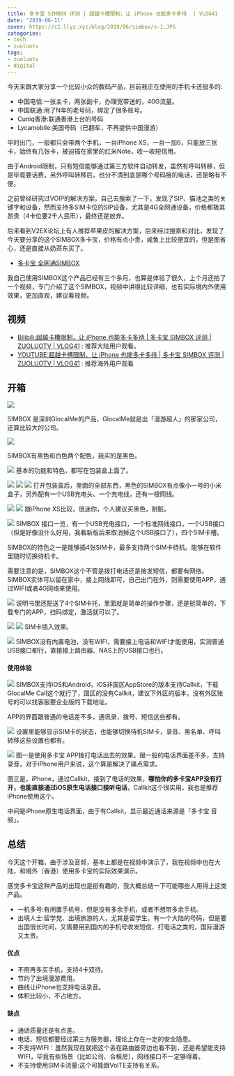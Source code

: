 ```yaml
---
title: 多卡宝 SIMBOX 评测 | 超越卡槽限制，让 iPhone 也能多卡多待  | VLOG41
date: '2019-06-11'
cover: https://c2.llyz.xyz/blog/2019/06/simbox/s-1.JPG
categories:
- tech
- zuoluotv
tags:
- zuoluotv
- digital
---
```


今天来跟大家分享一个比较小众的数码产品，目前我正在使用的手机卡还挺多的:

- 中国电信:一张主卡，两张副卡，办理宽带送的，40G流量。
- 中国联通:用了N年的老号码，绑定了很多账号。
- Cuniq香港:联通香港上台的号码
- Lycamobile:美国号码（已翻车，不再提供中国漫游）

平时出门，一般都只会带两个手机，一台iPhone XS，一台一加6，只能放三张卡，始终有几张卡，被迫插在家里的红米Note，收一收短信用。

由于Android限制，只有短信能够通过第三方软件自动转发，虽然有呼叫转移，但是毕竟要话费，另外呼叫转移后，也分不清到底是哪个号码接的电话，还是略有不便。

之前曾经研究过VOIP的解决方案，自己去搜索了一下，发现了SIP、猫池之类的关键字和设备，然而支持多SIM卡位的SIP设备，尤其是4G全网通设备，价格都极其昂贵（4卡位要2千人民币），最终还是放弃。

后来看到V2EX论坛上有人推荐苹果皮的解决方案，后来经过搜索和对比，发现了今天要分享的这个SIMBOX多卡宝，价格有点小贵，咸鱼上比较便宜的，但是图省心，还是直接从奶茶东买了。

- [多卡宝 全网通SIMBOX](https://zuoluo.tv/simbox)

我自己使用SIMBOX这个产品已经有三个多月，也算是体验了很久，上个月还拍了一个视频，专门介绍了这个SIMBOX，视频中讲得比较详细，也有实际境内外使用效果，更加直观，建议看视频。

## 视频

- [Bilibili:超越卡槽限制，让 iPhone 也能多卡多待 | 多卡宝 SIMBOX 评测 | ZUOLUOTV | VLOG41](https://www.bilibili.com/video/av52314715) : 推荐大陆用户观看。
- [YOUTUBE:超越卡槽限制，让 iPhone 也能多卡多待 | 多卡宝 SIMBOX 评测 | ZUOLUOTV | VLOG41](https://www.youtube.com/watch?v=_SYq-7jBrrw) : 推荐海外用户观看

## 开箱

![](https://c2.llyz.xyz/blog/2019/06/simbox/s-1.JPG)

SIMBOX 是深圳GlocalMe的产品，GlocalMe就是出「漫游超人」的那家公司，还算比较大的公司。

![](https://c2.llyz.xyz/blog/2019/06/simbox/s-2.JPG)

SIMBOX有黑色和白色两个配色，我买的是黑色。

![](https://c2.llyz.xyz/blog/2019/06/simbox/s-3.JPG) 基本的功能和特色，都写在包装盒上面了。

![](https://c2.llyz.xyz/blog/2019/06/simbox/s-4.JPG) ![](https://c2.llyz.xyz/blog/2019/06/simbox/s-5.JPG) ![](https://c2.llyz.xyz/blog/2019/06/simbox/s-6.JPG) 打开包装盒后，里面的全部东西，黑色的SIMBOX有点像小一号的小米盒子，另外配有一个USB充电头、一个充电线，还有一根网线。

![](https://c2.llyz.xyz/blog/2019/06/simbox/s-7.JPG) ![](https://c2.llyz.xyz/blog/2019/06/simbox/s-8.JPG) 跟iPhone XS比较，很迷你，个人建议买黑色，耐脏。

![](https://c2.llyz.xyz/blog/2019/06/simbox/s-10.JPG) SIMBOX 接口一览，有一个USB充电接口，一个标准网线接口，一个USB接口（但是好像没什么好用，我看新版后来取消掉这个USB接口了），四个SIM卡槽。

SIMBOX的特色之一是能够插4张SIM卡，最多支持两个SIM卡待机。能够在软件里随时切换待机卡。

需要注意的是，SIMBOX这个不管是拨打电话还是接发短信，都要有网络。SIMBOX实体可以留在家中，接上网线即可，自己出门在外，则需要使用APP，通过WIFI或者4G网络来使用。

![](https://c2.llyz.xyz/blog/2019/06/simbox/s-12.JPG) 说明书里还配送了4个SIM卡托，里面就是简单的操作步骤，还是挺简单的，下载专门的APP，扫码绑定，激活就可以了。

![](https://c2.llyz.xyz/blog/2019/06/simbox/s-14.JPG) ![](https://c2.llyz.xyz/blog/2019/06/simbox/s-15.JPG) SIM卡插入效果。

![](https://c2.llyz.xyz/blog/2019/06/simbox/s-16.JPG) SIMBOX没有内置电池，没有WIFI，需要接上电话和WIFI才能使用，实测普通USB接口都行，直接接上路由器、NAS上的USB接口也行。

#### 使用体验

![](https://c2.llyz.xyz/blog/2019/06/simbox/t-1.jpg) SIMBOX支持iOS和Android，iOS非国区AppStore的版本支持Callkit，下载GlocalMe Call这个就行了，国区的没有Callkit，建议下外区的版本，没有外区账号的可以找客服要企业版的下载地址。

APP的界面跟普通的电话差不多，通讯录，拨号、短信这些都有。

![](https://c2.llyz.xyz/blog/2019/06/simbox/t-2.jpg) 设置里能够显示SIM卡的状态，也能够切换待机SIM卡，录音、黑名单、呼叫转移这些设置也都有。

![](https://c2.llyz.xyz/blog/2019/06/simbox/t-3.jpg) 图一是使用多卡宝 APP拨打电话出去的效果，跟一般的电话界面差不多，支持录音，对于iPhone用户来说，这个算是解决了痛点需求。

图三是，iPhone，通过Callkit，接到了电话的效果，**哪怕你的多卡宝APP没有打开，也能直接通过iOS原生电话接口接听电话**，Callkit这个很实用，我也是推荐iPhone使用这个。

中间是iPhone原生电话界面，由于有Callkit，显示最近通话来源是「多卡宝 音频」。

## 总结

今天这个开箱，由于涉及音频，基本上都是在视频中演示了，我在视频中也在大陆，和境外（香港）使用多卡宝的实际效果演示。

感觉多卡宝这种产品的出现也是挺有趣的，我大概总结一下可能哪些人用得上这类产品。

- 一机多号:有闲置手机号，但是没有多余手机，或者不想带多余手机。
- 出境人士:留学党、出境旅游的人，尤其是留学生，有一个大陆的号码，但是要出国很长时间，又需要用到国内的手机号收发短信、打电话之类的，国际漫游又太贵。

#### 优点

- 不用再多买手机，支持4卡双待。
- 节约了出境漫游费用。
- 曲线让iPhone也支持电话录音。
- 体积比较小，不占地方。

#### 缺点

- 通话质量还是有点差。
- 电话、短信都要经过第三方服务器，理论上存在一定的安全隐患。
- 不支持WIFI：虽然我现在就把这个丢在路由器旁边也看不到，还是希望能支持WIFI，毕竟有些场景（比如公司、合租房），网线接口不一定够得着。
- 不支持使用SIM卡流量:这个可能跟VolTE支持有关系。
